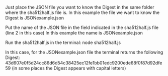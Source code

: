 Just place the JSON file you want to know the Digest in  the same folder where the sha512half.js file is. 
In this example the file we want to know the Digest is JSONexample.json

Put the name of the JSON file in the field indicated in the sha512half.js file (line 2 in this case)
In this example the name is JSONexample.json

Run the sha512half.js in the terminal: node sha512half.js 

In this case, for the JSONexample.json file the terminal returns the following Digest:
43d607e0f5d24cc86d6d54c38425ec12fe1bb01edc9200ede68f0f87d92dfe59
(in some places the Digest appears with capital letters)


